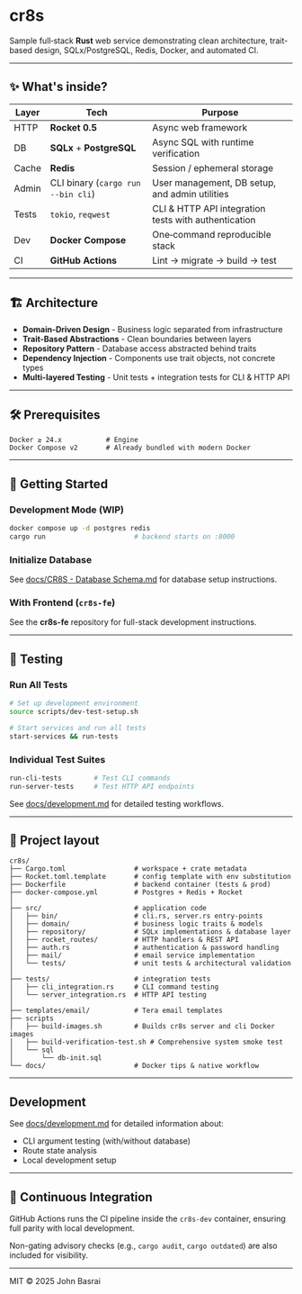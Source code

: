 # cr8s

Sample full‑stack **Rust** web service demonstrating clean architecture, trait-based design, SQLx/PostgreSQL, Redis, Docker, and automated CI.

---

## ✨ What's inside?

| Layer | Tech | Purpose |
|-------|------|---------|
| HTTP  | **Rocket 0.5** | Async web framework |
| DB    | **SQLx** + **PostgreSQL** | Async SQL with runtime verification |
| Cache | **Redis** | Session / ephemeral storage |
| Admin | CLI binary (`cargo run --bin cli`) | User management, DB setup, and admin utilities |
| Tests | `tokio`, `reqwest` | CLI & HTTP API integration tests with authentication |
| Dev   | **Docker Compose** | One‑command reproducible stack |
| CI    | **GitHub Actions** | Lint → migrate → build → test |

---

## 🏗️ Architecture

- **Domain-Driven Design** - Business logic separated from infrastructure
- **Trait-Based Abstractions** - Clean boundaries between layers
- **Repository Pattern** - Database access abstracted behind traits
- **Dependency Injection** - Components use trait objects, not concrete types
- **Multi-layered Testing** - Unit tests + integration tests for CLI & HTTP API

---

## 🛠️ Prerequisites

```text
Docker ≥ 24.x           # Engine
Docker Compose v2       # Already bundled with modern Docker
```

---

## 🚀 Getting Started

### Development Mode (WIP)

```bash
docker compose up -d postgres redis
cargo run                      # backend starts on :8000
```

### Initialize Database

See [docs/CR8S - Database Schema.md](docs/CR8S%20-%20Database%20Schema.md) for database setup instructions.

### With Frontend (`cr8s-fe`)

See the **cr8s-fe** repository for full-stack development instructions.

---

## 🧪 Testing

### Run All Tests
```bash
# Set up development environment
source scripts/dev-test-setup.sh

# Start services and run all tests
start-services && run-tests
```

### Individual Test Suites
```bash
run-cli-tests        # Test CLI commands
run-server-tests     # Test HTTP API endpoints
```

See [docs/development.md](docs/development.md) for detailed testing workflows.

---

## 📂 Project layout

```text
cr8s/
├── Cargo.toml                 # workspace + crate metadata
├── Rocket.toml.template       # config template with env substitution
├── Dockerfile                 # backend container (tests & prod)
├── docker-compose.yml         # Postgres + Redis + Rocket
│
├── src/                       # application code
│   ├── bin/                   # cli.rs, server.rs entry-points
│   ├── domain/                # business logic traits & models
│   ├── repository/            # SQLx implementations & database layer
│   ├── rocket_routes/         # HTTP handlers & REST API
│   ├── auth.rs                # authentication & password handling
│   ├── mail/                  # email service implementation
│   └── tests/                 # unit tests & architectural validation
│
├── tests/                     # integration tests
│   ├── cli_integration.rs     # CLI command testing
│   └── server_integration.rs  # HTTP API testing
│
├── templates/email/           # Tera email templates
├── scripts
│   ├── build-images.sh        # Builds cr8s server and cli Docker images
│   ├── build-verification-test.sh # Comprehensive system smoke test
│   └── sql
│       └── db-init.sql
└── docs/                      # Docker tips & native workflow
```

---

## Development

See [docs/development.md](docs/development.md) for detailed information about:
- CLI argument testing (with/without database)
- Route state analysis
- Local development setup

---

## 🧪 Continuous Integration

GitHub Actions runs the CI pipeline inside the `cr8s-dev` container, ensuring full parity with local development.

Non-gating advisory checks (e.g., `cargo audit`, `cargo outdated`) are also included for visibility.

---

MIT © 2025 John Basrai
